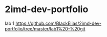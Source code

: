 # 2imd-dev-portfolio
lab 1
https://github.com/BlackElias/2imd-dev-portfolio/tree/master/lab1%20-%20git
